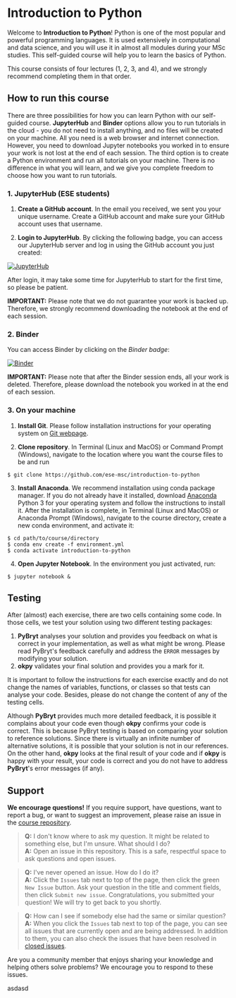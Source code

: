# Introduction to Python

Welcome to **Introduction to Python**! Python is one of the most popular and powerful programming languages. It is used extensively in computational and data science, and you will use it in almost all modules during your MSc studies. This self-guided course will help you to learn the basics of Python.

This course consists of four lectures (1, 2, 3, and 4), and we strongly recommend completing them in that order.

## How to run this course

There are three possibilities for how you can learn Python with our self-guided course. **JupyterHub** and **Binder** options allow you to run tutorials in the cloud - you do not need to install anything, and no files will be created on your machine. All you need is a web browser and internet connection. However, you need to download Jupyter notebooks you worked in to ensure your work is not lost at the end of each session. The third option is to create a Python environment and run all tutorials on your machine. There is no difference in what you will learn, and we give you complete freedom to choose how you want to run tutorials.

### 1. JupyterHub (ESE students)

1. **Create a GitHub account**. In the email you received, we sent you your unique username. Create a GitHub account and make sure your GitHub account uses that username.

2. **Login to JupyterHub**. By clicking the following badge, you can access our JupyterHub server and log in using the GitHub account you just created:

[![JupyterHub](https://img.shields.io/badge/JupyterHub-ese--msc-orange)](https://ese-jhub-pre-sess.westeurope.cloudapp.azure.com/pre-sess/hub/user-redirect/git-pull?repo=https%3A%2F%2Fgithub.com%2Fese-msc%2Fintroduction-to-python&urlpath=lab%2Ftree%2Fintroduction-to-python%2F&branch=main)

After login, it may take some time for JupyterHub to start for the first time, so please be patient.

**IMPORTANT:** Please note that we do not guarantee your work is backed up. Therefore, we strongly recommend downloading the notebook at the end of each session.

### 2. Binder

You can access Binder by clicking on the *Binder badge*:

[![Binder](https://mybinder.org/badge_logo.svg)](https://mybinder.org/v2/gh/ese-msc/introduction-to-python/HEAD?labpath=index.ipynb)

**IMPORTANT:** Please note that after the Binder session ends, all your work is deleted. Therefore, please download the notebook you worked in at the end of each session.

### 3. On your machine

1. **Install Git**. Please follow installation instructions for your operating system on [Git webpage](https://git-scm.com/).

2. **Clone repository**. In Terminal (Linux and MacOS) or Command Prompt (Windows), navigate to the location where you want the course files to be and run
```console
$ git clone https://github.com/ese-msc/introduction-to-python
```    
3. **Install Anaconda**. We recommend installation using conda package manager. If you do not already have it installed, download [Anaconda](https://www.anaconda.com/products/individual) Python 3 for your operating system and follow the instructions to install it. After the installation is complete, in Terminal (Linux and MacOS) or Anaconda Prompt (Windows), navigate to the course directory, create a new conda environment, and activate it:
```console
$ cd path/to/course/directory
$ conda env create -f environment.yml
$ conda activate introduction-to-python
``` 
4. **Open Jupyter Notebook**. In the environment you just activated, run:
```console
$ jupyter notebook &
```

## Testing

After (almost) each exercise, there are two cells containing some code. In those cells, we test your solution using two different testing packages:

1. **PyBryt** analyses your solution and provides you feedback on what is correct in your implementation, as well as what might be wrong. Please read PyBryt's feedback carefully and address the `ERROR` messages by modifying your solution.
2. **okpy** validates your final solution and provides you a mark for it.

It is important to follow the instructions for each exercise exactly and do not change the names of variables, functions, or classes so that tests can analyse your code. Besides, please do not change the content of any of the testing cells.

Although **PyBryt** provides much more detailed feedback, it is possible it complains about your code even though **okpy** confirms your code is correct. This is because PyBryt testing is based on comparing your solution to reference solutions. Since there is virtually an infinite number of alternative solutions, it is possible that your solution is not in our references. On the other hand, **okpy** looks at the final result of your code and if **okpy** is happy with your result, your code is correct and you do not have to address **PyBryt**'s error messages (if any).

## Support

**We encourage questions!** If you require support, have questions, want to report a bug, or want to suggest an improvement, please raise an issue in the [course repository](https://github.com/ese-msc/introduction-to-python).

> **Q:** I don't know where to ask my question. It might be related to something else, but I'm unsure. What should I do?  
> **A:** Open an issue in this repository. This is a safe, respectful space to ask questions and open issues.

> **Q:** I've never opened an issue. How do I do it?  
> **A:** Click the `Issues` tab next to top of the page, then click the green `New Issue` button. Ask your question in the title and comment fields, then click  `Submit new issue`. Congratulations, you submitted your question! We will try to get back to you shortly.

> **Q:** How can I see if somebody else had the same or similar question?  
> **A:** When you click the `Issues` tab next to top of the page, you can see all issues that are currently open and are being addressed. In addition to them, you can also check the issues that have been resolved in [closed issues](https://github.com/ese-msc/introduction-to-python/issues?q=is%3Aissue+is%3Aclosed).

Are you a community member that enjoys sharing your knowledge and helping others solve problems? We encourage you to respond to these issues.


asdasd